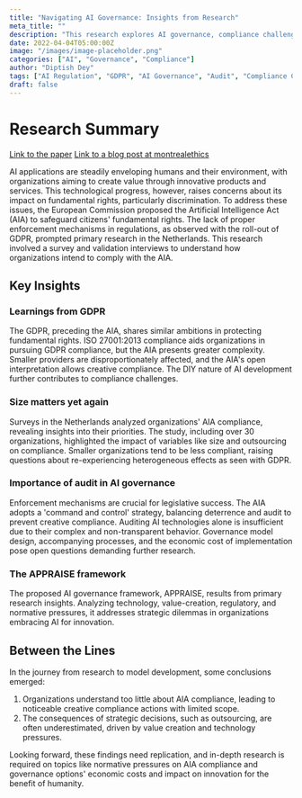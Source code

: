 ```yaml
---
title: "Navigating AI Governance: Insights from Research"
meta_title: ""
description: "This research explores AI governance, compliance challenges, and proposed solutions for organizations. Gain insights into the impact of regulations, learnings from GDPR, and the importance of audit in AI governance."
date: 2022-04-04T05:00:00Z
image: "/images/image-placeholder.png"
categories: ["AI", "Governance", "Compliance"]
author: "Diptish Dey"
tags: ["AI Regulation", "GDPR", "AI Governance", "Audit", "Compliance Challenges"]
draft: false
---
```


# Research Summary

[Link to the paper](https://arxiv.org/abs/2309.14876)
[Link to a blog post at montrealethics](https://montrealethics.ai/the-importance-of-audit-in-ai-governance/)

AI applications are steadily enveloping humans and their environment, with organizations aiming to create value through innovative products and services. This technological progress, however, raises concerns about its impact on fundamental rights, particularly discrimination. To address these issues, the European Commission proposed the Artificial Intelligence Act (AIA) to safeguard citizens' fundamental rights. The lack of proper enforcement mechanisms in regulations, as observed with the roll-out of GDPR, prompted primary research in the Netherlands. This research involved a survey and validation interviews to understand how organizations intend to comply with the AIA.

## Key Insights

### Learnings from GDPR

The GDPR, preceding the AIA, shares similar ambitions in protecting fundamental rights. ISO 27001:2013 compliance aids organizations in pursuing GDPR compliance, but the AIA presents greater complexity. Smaller providers are disproportionately affected, and the AIA's open interpretation allows creative compliance. The DIY nature of AI development further contributes to compliance challenges.

### Size matters yet again

Surveys in the Netherlands analyzed organizations' AIA compliance, revealing insights into their priorities. The study, including over 30 organizations, highlighted the impact of variables like size and outsourcing on compliance. Smaller organizations tend to be less compliant, raising questions about re-experiencing heterogeneous effects as seen with GDPR.

### Importance of audit in AI governance

Enforcement mechanisms are crucial for legislative success. The AIA adopts a 'command and control' strategy, balancing deterrence and audit to prevent creative compliance. Auditing AI technologies alone is insufficient due to their complex and non-transparent behavior. Governance model design, accompanying processes, and the economic cost of implementation pose open questions demanding further research.

### The APPRAISE framework

The proposed AI governance framework, APPRAISE, results from primary research insights. Analyzing technology, value-creation, regulatory, and normative pressures, it addresses strategic dilemmas in organizations embracing AI for innovation.

## Between the Lines

In the journey from research to model development, some conclusions emerged:

1. Organizations understand too little about AIA compliance, leading to noticeable creative compliance actions with limited scope.
2. The consequences of strategic decisions, such as outsourcing, are often underestimated, driven by value creation and technology pressures.

Looking forward, these findings need replication, and in-depth research is required on topics like normative pressures on AIA compliance and governance options' economic costs and impact on innovation for the benefit of humanity.
